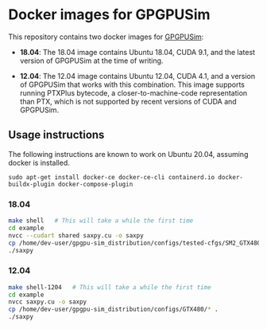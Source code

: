 # Docker images for GPGPUSim

This repository contains two docker images for [GPGPUSim](https://github.com/gpgpu-sim/gpgpu-sim_distribution):

  * **18.04**: The 18.04 image contains Ubuntu 18.04, CUDA 9.1, and the latest version of GPGPUSim at the time of writing.

  * **12.04**: The 12.04 image contains Ubuntu 12.04, CUDA 4.1, and a version of GPGPUSim that works with this combination. This image supports running PTXPlus bytecode, a closer-to-machine-code representation than PTX, which is not supported by recent versions of CUDA and GPGPUSim.

## Usage instructions

The following instructions are known to work on Ubuntu 20.04, assuming docker is installed.

```
sudo apt-get install docker-ce docker-ce-cli containerd.io docker-buildx-plugin docker-compose-plugin
```

### 18.04

```sh
make shell   # This will take a while the first time
cd example
nvcc --cudart shared saxpy.cu -o saxpy
cp /home/dev-user/gpgpu-sim_distribution/configs/tested-cfgs/SM2_GTX480/* .
./saxpy
```

### 12.04

```sh
make shell-1204   # This will take a while the first time
cd example
nvcc saxpy.cu -o saxpy
cp /home/dev-user/gpgpu-sim_distribution/configs/GTX480/* .
./saxpy
```
